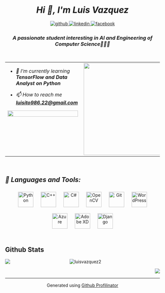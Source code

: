 # *<div align="center">Hi 👋, I'm Luis Vazquez</div>*  
  

<div align="center">
<a href="https://github.com/LuisVazquez2" target="_blank">
<img src=https://img.shields.io/badge/github-%2324292e.svg?&style=for-the-badge&logo=github&logoColor=white alt=github style="margin-bottom: 5px;" />
</a>
<a href="https://linkedin.com/in/luisitovazquez" target="_blank">
<img src=https://img.shields.io/badge/linkedin-%231E77B5.svg?&style=for-the-badge&logo=linkedin&logoColor=white alt=linkedin style="margin-bottom: 5px;" />
</a>
<a href="https://www.facebook.com/luisito.vazquez.7792" target="_blank">
<img src=https://img.shields.io/badge/facebook-%232E87FB.svg?&style=for-the-badge&logo=facebook&logoColor=white alt=facebook style="margin-bottom: 5px;" />
</a>  
</div>  
  

### *<div align="center">A passionate student interesting in AI and Engineering of Computer Science🧑‍💻🤖</div>*  
  

<br/>  

<table><tr><td valign="top" width="50%">

- *🌱 I’m currently learning **TensorFlow and Data Analyst on Python***  
  

- *📫 How to reach me **luisito986.22@gmail.com***  
  

<img src="https://camo.githubusercontent.com/b40aa6e0a49e00065a11b3773f9f4d7098be2fed4da538a0a32abb74992a7869/68747470733a2f2f726973686176616e616e642e6769746875622e696f2f7374617469632f696d616765732f6772656574696e67732e676966" align="left" style="width: 100%" />  


</td><td valign="top" width="50%">

<div align="right">
<img src="https://raw.githubusercontent.com/rahul-jha98/rahul-jha98/main/techstack.gif" align="right" height="300" width="390" />
</div>  


</td></tr></table>  

<br/>  

## *🔨 Languages and Tools:*  
  

<div align="center">  
<img style="margin: 10px" src="https://profilinator.rishav.dev/skills-assets/python-original.svg" alt="Python" height="50" />  
<img style="margin: 10px" src="https://profilinator.rishav.dev/skills-assets/cplusplus-original.svg" alt="C++" height="50" />  
<img style="margin: 10px" src="https://profilinator.rishav.dev/skills-assets/csharp-original.svg" alt="C#" height="50" />  
<img style="margin: 10px" src="https://profilinator.rishav.dev/skills-assets/opencv-icon.svg" alt="OpenCV" height="50" />  
<img style="margin: 10px" src="https://profilinator.rishav.dev/skills-assets/git-scm-icon.svg" alt="Git" height="50" />  
<img style="margin: 10px" src="https://profilinator.rishav.dev/skills-assets/wordpress.png" alt="WordPress" height="50" />  
<img style="margin: 10px" src="https://profilinator.rishav.dev/skills-assets/microsoft_azure-icon.svg" alt="Azure" height="50" />  
<img style="margin: 10px" src="https://profilinator.rishav.dev/skills-assets/adobexd.png" alt="Adobe XD" height="50" />  
<img style="margin: 10px" src="https://profilinator.rishav.dev/skills-assets/django-original.svg" alt="Django" height="50" />  
</div>  

<br/>  


## Github Stats  
<img src="https://github-readme-stats.vercel.app/api?username=LuisVazquez2&show_icons=true&count_private=true&hide_border=true" align="left" />  

<div align="center"><p><img align="center" src="https://github-readme-streak-stats.herokuapp.com/?user=luisvazquez2&" alt="luisvazquez2" /></p>
</div>  
  

<div align="right"><img src="https://github-readme-stats.vercel.app/api/top-langs/?username=LuisVazquez2&hide_border=true&layout=compact" align="right" /></div>
<br />

----
<div align="center">Generated using <a href="https://profilinator.rishav.dev/" target="_blank">Github Profilinator</a></div>
